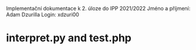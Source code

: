Implementační dokumentace k 2. úloze do IPP 2021/2022
Jméno a příjmení: Adam Dzurilla
Login: xdzuri00

# interpret.py and test.php